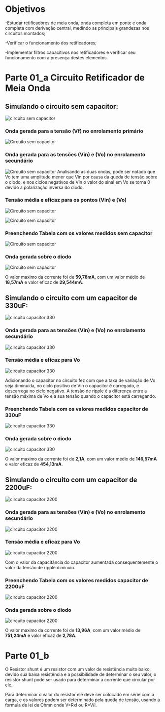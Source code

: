 # Objetivos

-Estudar retificadores de meia onda, onda completa em ponte e onda completa com
derivação central, medindo as principais grandezas nos circuitos montados;

-Verificar o funcionamento dos retificadores;

-Implementar filtros capacitivos nos retificadores e verificar seu funcionamento com a
presença destes elementos.

# Parte 01_a Circuito Retificador de Meia Onda

## Simulando o circuito sem capacitor:

![circuito sem capacitor](https://i.imgur.com/sPdN1qN.jpg)

### Onda gerada para a tensão (Vf) no enrolamento primário

![Circuito sem capacitor](https://i.imgur.com/yQjVFRl.jpg)

### Onda gerada para as tensões (Vin) e (Vo) no enrolamento secundário

![Circuito sem capacitor](https://i.imgur.com/puZ3h3c.jpg)
Analisando as duas ondas, pode ser notado que Vo tem uma amplitude menor que Vin por causa da queda de tensão sobre o diodo, e nos ciclos negativos de Vin o valor do sinal em Vo se torna 0 devido a polarização inversa do diodo.

### Tensão média e eficaz para os pontos (Vin) e (Vo)

![Circuito sem capacitor](https://i.imgur.com/YKA1xoO.jpg)

![Circuito sem capacitor](https://i.imgur.com/KcpyD8T.jpg)

### Preenchendo Tabela com os valores medidos sem capacitor

![Circuito sem capacitor](https://i.imgur.com/2XCefNQ.jpg)


### Onda gerada sobre o diodo

![Circuito sem capacitor](https://i.imgur.com/O1NHbiS.jpg)

O valor maximo da corrente foi de **59,78mA**, com um valor médio de **18,57mA** e valor eficaz de **29,544mA**.



## Simulando o circuito com um capacitor de 330uF:

![circuito capacitor 330](https://i.imgur.com/xgkSVPn.jpg)
 
### Onda gerada para as tensões (Vin) e (Vo) no enrolamento secundário

![circuito capacitor 330](https://i.imgur.com/sancMpV.jpg)

### Tensão média e eficaz para Vo

![circuito capacitor 330](https://i.imgur.com/OOnvTxM.jpg)

Adicionando o capacitor no circuito fez com que a taxa de variação de Vo seja diminuída, no ciclo positivo de Vin o capacitor é carregado, e descarrega no ciclo negativo. A tensão de ripple é a diferença entre a tensão máxima de Vo e a sua tensão quando o capacitor está carregando.

### Preenchendo Tabela com os valores medidos capacitor de 330uF

![circuito capacitor 330](https://i.imgur.com/A1Kd0Dl.jpg)

### Onda gerada sobre o diodo

![circuito capacitor 330](https://i.imgur.com/edAX3ze.jpg)

O valor maximo da corrente foi de **2,1A**, com um valor médio de **146,57mA** e valor eficaz de **454,13mA**.

## Simulando o circuito com um capacitor de 2200uF:

![circuito capacitor 2200](https://i.imgur.com/DUyVuIe.jpg)

### Onda gerada para as tensões (Vin) e (Vo) no enrolamento secundário

![circuito capacitor 2200](https://i.imgur.com/RMT4Nac.jpg)

### Tensão média e eficaz para Vo

![circuito capacitor 2200](https://i.imgur.com/i8aMXRp.jpg)

Com o valor da capacitância do capacitor aumentada consequentemente o valor da tensão de ripple diminuiu.

### Preenchendo Tabela com os valores medidos capacitor de 2200uF

![circuito capacitor 2200](https://i.imgur.com/5wv4ezy.jpg)

### Onda gerada sobre o diodo

![circuito capacitor 2200](https://i.imgur.com/FU7rzwb.jpg)

O valor maximo da corrente foi de **13,96A**, com um valor médio de **751,24mA** e valor eficaz de **2,78A**.







# Parte 01_b

O Resistor shunt é um resistor com um valor de resistência muito baixo, devido sua baixa resistência e a possibilidade de determinar o seu valor, o resistor shunt pode ser usado para determinar a corrente que circular por ele.

Para determinar o valor do resistor ele deve ser colocado em série com a carga, e os valores podem ser determinado pela queda de tensão, usando a formula de lei de Ohmn onde V=RxI ou R=V/I.


